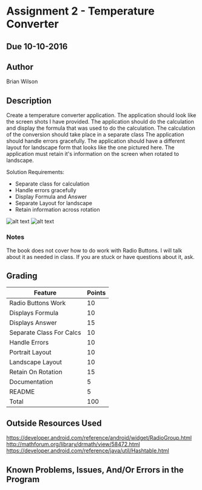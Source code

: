 # Assignment 2 - Temperature Converter
## Due 10-10-2016
## Author

Brian Wilson

## Description

Create a temperature converter application.
The application should look like the screen shots I have provided.
The application should do the calculation and display the formula that was used to do the calculation.
The calculation of the conversion should take place in a separate class
The application should handle errors gracefully.
The application should have a different layout for landscape form that looks like the one pictured here.
The application must retain it's information on the screen when rotated to landscape.

Solution Requirements:

* Separate class for calculation
* Handle errors gracefully
* Display Formula and Answer
* Separate Layout for landscape
* Retain information across rotation

![alt text](http://barnesbrothers.homeserver.com/cis298/assignmentImages/assignment2a.jpg "Application Portrait Layout")
![alt text](http://barnesbrothers.homeserver.com/cis298/assignmentImages/assignment2b.jpg "Application Landscape Layout")
### Notes

The book does not cover how to do work with Radio Buttons. I will talk about it as needed in class. If you are stuck or have questions about it, ask.


## Grading
| Feature                  | Points |
| ------------------------ | ------ |
| Radio Buttons Work       | 10     |
| Displays Formula         | 10     |
| Displays Answer          | 15     |
| Separate Class For Calcs | 10     |
| Handle Errors            | 10     |
| Portrait Layout          | 10     |
| Landscape Layout         | 10     |
| Retain On Rotation       | 15     |
| Documentation            | 5      |
| README                   | 5      |
| Total                    | 100    |

## Outside Resources Used

https://developer.android.com/reference/android/widget/RadioGroup.html
http://mathforum.org/library/drmath/view/58472.html
https://developer.android.com/reference/java/util/Hashtable.html

## Known Problems, Issues, And/Or Errors in the Program
